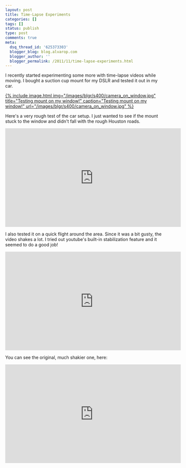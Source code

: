 ```yaml
---
layout: post
title: Time-Lapse Experiments
categories: []
tags: []
status: publish
type: post
comments: true
meta:
  dsq_thread_id: '625373303'
  blogger_blog: blog.alvarop.com
  blogger_author: ''
  blogger_permalink: /2011/11/time-lapse-experiments.html
---
```

I recently started experimenting some more with time-lapse videos while moving. I bought a suction cup mount for my DSLR and tested it out in my car.

[{% include image.html
            img="/images/blgr/s400/camera_on_window.jpg"
            title="Testing mount on my window!"
            caption="Testing mount on my window!"
            url="/images/blgr/s400/camera_on_window.jpg" %}](/images/blgr/camera_on_window.jpg)

Here's a very rough test of the car setup. I just wanted to see if the mount stuck to the window and didn't fall with the rough Houston roads.

<div style="text-align: center;"><iframe allowfullscreen="" frameborder="0" height="315" src="http://www.youtube.com/embed/k0tuxrklQF4?hd=1" width="560"></iframe></div>

I also tested it on a quick flight around the area. Since it was a bit gusty, the video shakes a lot. I tried out youtube's built-in stabilization feature and it seemed to do a good job!

<div style="text-align: center;"><iframe allowfullscreen="" frameborder="0" height="315" src="http://www.youtube.com/embed/cN5WjsQffzE?rel=0&amp;hd=1" width="560"></iframe></div>

You can see the original, much shakier one, here:

<div style="text-align: center;"><iframe allowfullscreen="" frameborder="0" height="315" src="http://www.youtube.com/embed/0xyI67j8y9k?rel=0&amp;hd=1" width="560"></iframe></div>
